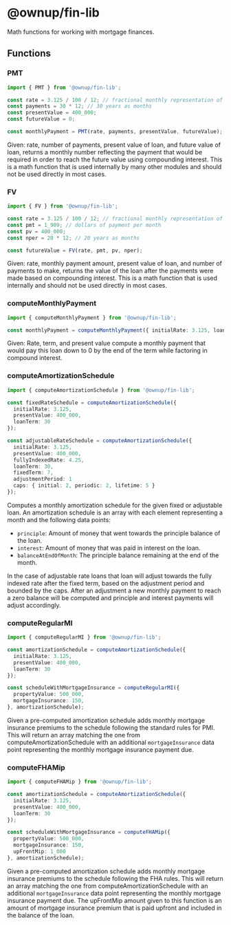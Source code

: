 # @ownup/fin-lib
Math functions for working with mortgage finances.

## Functions
### PMT
```ts
import { PMT } from '@ownup/fin-lib';

const rate = 3.125 / 100 / 12; // fractional monthly representation of 3.125%
const payments = 30 * 12; // 30 years as months
const presentValue = 400_000;
const futureValue = 0;

const monthlyPayment = PMT(rate, payments, presentValue, futureValue);
```

Given: rate, number of payments, present value of loan, and future value of loan, returns a monthly number reflecting the payment that would be required in order to reach the future value using compounding interest. This is a math function that is used internally by many other modules and should not be used directly in most cases.

### FV
```ts
import { FV } from '@ownup/fin-lib';

const rate = 3.125 / 100 / 12; // fractional monthly representation of 3.125%;
const pmt = 1_909; // dollars of payment per month
const pv = 400_000;
const nper = 20 * 12; // 20 years as months

const futureValue = FV(rate, pmt, pv, nper);
```

Given: rate, monthly payment amount, present value of loan, and number of payments to make, returns the value of the loan after the payments were made based on compounding interest. This is a math function that is used internally and should not be used directly in most cases.

### computeMonthlyPayment
```ts
import { computeMonthlyPayment } from '@ownup/fin-lib';

const monthlyPayment = computeMonthlyPayment({ initialRate: 3.125, loanTerm: 30, presentValue: 400_000 });
```

Given: Rate, term, and present value compute a monthly payment that would pay this loan down to 0 by the end of the term while factoring in compound interest.


### computeAmortizationSchedule
```ts
import { computeAmortizationSchedule } from '@ownup/fin-lib';

const fixedRateSchedule = computeAmortizationSchedule({
  initialRate: 3.125,
  presentValue: 400_000,
  loanTerm: 30
});

const adjustableRateSchedule = computeAmortizationSchedule({
  initialRate: 3.125,
  presentValue: 400_000,
  fullyIndexedRate: 4.25,
  loanTerm: 30,
  fixedTerm: 7,
  adjustmentPeriod: 1
  caps: { initial: 2, periodic: 2, lifetime: 5 }
});
```

Computes a monthly amortization schedule for the given fixed or adjustable loan. An amortization schedule is an array with each element representing a month and the following data points:
- `principle`: Amount of money that went towards the principle balance of the loan.
- `interest`: Amount of money that was paid in interest on the loan.
- `balanceAtEndOfMonth`: The principle balance remaining at the end of  the month.

In the case of adjustable rate loans that loan will adjust towards the fully indexed rate after the fixed term, based on the adjustment period and bounded by the caps. After an adjustment a new monthly payment to reach a zero balance will be computed and principle and interest payments will adjust accordingly.

### computeRegularMI
```ts
import { computeRegularMI } from '@ownup/fin-lib';

const amortizationSchedule = computeAmortizationSchedule({
  initialRate: 3.125,
  presentValue: 400_000,
  loanTerm: 30
});

const scheduleWithMortgageInsurance = computeRegularMI({
  propertyValue: 500_000,
  mortgageInsurance: 150,
}, amortizationSchedule);
```

Given a pre-computed amortization schedule adds monthly mortgage insurance premiums to the schedule following the standard rules for PMI. This will return an array matching the one from computeAmortizationSchedule with an additional `mortgageInsurance` data point representing the monthly mortgage insurance payment due.

### computeFHAMip
```ts
import { computeFHAMip } from '@ownup/fin-lib';

const amortizationSchedule = computeAmortizationSchedule({
  initialRate: 3.125,
  presentValue: 400_000,
  loanTerm: 30
});

const scheduleWithMortgageInsurance = computeFHAMip({
  propertyValue: 500_000,
  mortgageInsurance: 150,
  upFrontMip: 1_000
}, amortizationSchedule);
```

Given a pre-computed amortization schedule adds monthly mortgage insurance premiums to the schedule following the FHA rules. This will return an array matching the one from computeAmortizationSchedule with an additional `mortgageInsurance` data point representing the monthly mortgage insurance payment due. The upFrontMip amount given to this function is an amount of mortgage insurance premium that is paid upfront and included in the balance of the loan.
